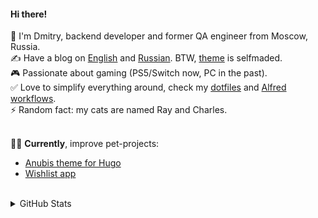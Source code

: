 #### Hi there!
🧔 I'm Dmitry, backend developer and former QA engineer from Moscow, Russia.  
✍️ Have a blog on [English](https://dmitrykolosov.ru/en/) and [Russian](https://dmitrykolosov.ru/). BTW, [theme](https://github.com/Mitrichius/hugo-theme-anubis) is selfmaded.  
🎮 Passionate about gaming (PS5/Switch now, PC in the past).  
✅ Love to simplify everything around, check my [dotfiles](https://github.com/Mitrichius/dotfiles) and [Alfred workflows](https://github.com/Mitrichius/alfred-workflows).  
⚡ Random fact: my cats are named Ray and Charles.   
<br/>  

👨‍💻 **Currently**, improve pet-projects: 
- [Anubis theme for Hugo](https://github.com/Mitrichius/hugo-theme-anubis)
- [Wishlist app](https://github.com/Mitrichius/wishlist)
<br/>  

<details>
    <summary>GitHub Stats</summary>
    <p align="center">
        <img alt = "GitHub Stats" src="https://github-readme-stats.vercel.app/api?username=mitrichius&show_icons=true&hide=issues&theme=dark">
    </p>
</details> 
